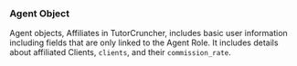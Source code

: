 ### Agent Object

Agent objects, Affiliates in TutorCruncher, includes basic user information including fields that are only linked to the Agent Role. 
It includes details about affiliated Clients, `clients`, and their `commission_rate`.
